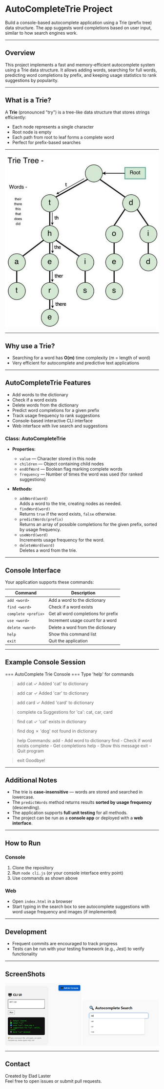 # AutoCompleteTrie Project

Build a console-based autocomplete application using a Trie (prefix tree) data structure. The app suggests word completions based on user input, similar to how search engines work.

---

## Overview

This project implements a fast and memory-efficient autocomplete system using a Trie data structure. It allows adding words, searching for full words, predicting word completions by prefix, and keeping usage statistics to rank suggestions by popularity.

---

## What is a Trie?

A **Trie** (pronounced "try") is a tree-like data structure that stores strings efficiently:

- Each node represents a single character
- Root node is empty
- Each path from root to leaf forms a complete word
- Perfect for prefix-based searches

---

<img src="images/trie.jpg" alt="Screenshot" width="500"/>

---

## Why use a Trie?

- Searching for a word has **O(m)** time complexity (m = length of word)
- Very efficient for autocomplete and predictive text applications

---

## AutoCompleteTrie Features

- Add words to the dictionary
- Check if a word exists
- Delete words from the dictionary
- Predict word completions for a given prefix
- Track usage frequency to rank suggestions
- Console-based interactive CLI interface
- Web interface with live search and suggestions

### Class: AutoCompleteTrie

- **Properties:**
  - `value` — Character stored in this node
  - `children` — Object containing child nodes
  - `endOfWord` — Boolean flag marking complete words
  - `frequency` — Number of times the word was used (for ranked suggestions)

- **Methods:**
  - `addWord(word)`  
    Adds a word to the trie, creating nodes as needed.
  - `findWord(word)`  
    Returns `true` if the word exists, `false` otherwise.
  - `predictWords(prefix)`  
    Returns an array of possible completions for the given prefix, sorted by usage frequency.
  - `useWord(word)`  
    Increments usage frequency for the word.
  - `deleteWord(word)`  
    Deletes a word from the trie.

---

## Console Interface

Your application supports these commands:

| Command           | Description                           |
| ----------------- | ----------------------------------- |
| `add <word>`      | Add a word to the dictionary         |
| `find <word>`     | Check if a word exists               |
| `complete <prefix>` | Get all word completions for prefix |
| `use <word>`      | Increment usage count for a word    |
| `delete <word>`   | Delete a word from the dictionary   |
| `help`            | Show this command list               |
| `exit`            | Quit the application                 |

---

## Example Console Session

=== AutoComplete Trie Console ===
Type 'help' for commands

> add cat
✓ Added 'cat' to dictionary

> add car
✓ Added 'car' to dictionary

> add card
✓ Added 'card' to dictionary

> complete ca
Suggestions for 'ca': cat, car, card

> find cat
✓ 'cat' exists in dictionary

> find dog
✗ 'dog' not found in dictionary

> help
Commands:
  add <word>      - Add word to dictionary
  find <word>     - Check if word exists
  complete <prefix> - Get completions
  help           - Show this message
  exit           - Quit program

> exit
Goodbye!


---

## Additional Notes

- The trie is **case-insensitive** — words are stored and searched in lowercase.
- The `predictWords` method returns results **sorted by usage frequency** (descending).
- The application supports **full unit testing** for all methods.
- The project can be run as a **console app** or deployed with a **web interface**.

---

## How to Run

### Console

1. Clone the repository  
2. Run `node cli.js` (or your console interface entry point)  
3. Use commands as shown above

### Web

- Open `index.html` in a browser  
- Start typing in the search box to see autocomplete suggestions with word usage frequency and images (if implemented)

---

## Development

- Frequent commits are encouraged to track progress  
- Tests can be run with your testing framework (e.g., Jest) to verify functionality

---

## ScreenShots

<img src="images/admin.jpg" alt="Screenshot" width="250"/>

<img src="images/user.jpg" alt="Screenshot" width="250"/>

---

## Contact

Created by Elad Laster  
Feel free to open issues or submit pull requests.




